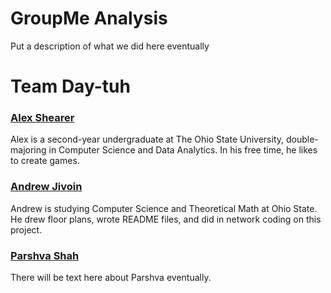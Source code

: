 # GroupMe Analysis  
Put a description of what we did here eventually  

# Team Day-tuh

### [**Alex Shearer**](https://github.com/sheareraws)
Alex is a second-year undergraduate at The Ohio State University, double-majoring in Computer Science and Data Analytics. In his free time, he likes to create games. 

### [**Andrew Jivoin**](https://github.com/ajivoin)
Andrew is studying Computer Science and Theoretical Math at Ohio State. He drew floor plans, wrote README files, and did in network coding on this project.

### [**Parshva Shah**](https://github.com/pkshah2017)  
There will be text here about Parshva eventually.
